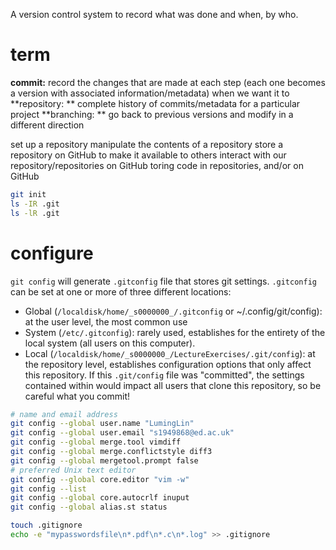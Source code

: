 A version control system to record what was done and when, by who.

# term
**commit:** record the changes that are made at each step (each one becomes a version with associated information/metadata) when we want it to
**repository: ** complete history of commits/metadata for a particular project
**branching: ** go back to previous versions and modify in a different direction



set up a repository
manipulate the contents of a repository
store a repository on GitHub to make it available to others
interact with our repository/repositories on GitHub
toring code in repositories, and/or on GitHub


```bash
git init
ls -IR .git
ls -lR .git
```
# configure
`git config` will generate `.gitconfig` file that stores git settings.
`.gitconfig` can be set at one or more of three different locations:
- Global (`/localdisk/home/_s0000000_/.gitconfig` or ~/.config/git/config): at the user level, the most common use
- System (`/etc/.gitconfig`): rarely used, establishes for the entirety of the local system (all users on this computer).
- Local (`/localdisk/home/_s0000000_/LectureExercises/.git/config`): at the repository level, establishes configuration options that only affect this repository. If this `.git/config` file was "committed", the settings contained within would impact all users that clone this repository, so be careful what you commit!

```bash
# name and email address
git config --global user.name "LumingLin"
git config --global user.email "s1949868@ed.ac.uk"
git config --global merge.tool vimdiff
git config --global merge.conflictstyle diff3
git config --global mergetool.prompt false
# preferred Unix text editor
git config --global core.editor "vim -w"
git config --list
git config --global core.autocrlf inuput
git config --global alias.st status

```

```bash
touch .gitignore
echo -e "mypasswordsfile\n*.pdf\n*.c\n*.log" >> .gitignore
```
<!--stackedit_data:
eyJoaXN0b3J5IjpbLTcxODY0MzIxMiwtMTM2NjE2MTQ1MSwtNT
gzOTg3MDMyLC0xOTE0MDEwMTcwLDE3NjQyMDM3NSwtNzM2NDIx
MjM4LC0xMDcyODEwOTYyLDIxMjE1MzUwMjIsMTIxNDM0MjM3MS
wtMTMzOTgzNzI1NiwtNTUxMjAwMDEsLTIwMTE5NTQ0MDAsMTgx
MTg5MTU5LDE2NTAzOTQwODcsLTc4ODk0NDE1MiwxNDk0OTM3Nj
UyLDI5NTI3NjE1MCwxNjQ1MzU4MDQ3LC03NzEyNzY2NjQsMjQx
NjA0MjQwXX0=
-->